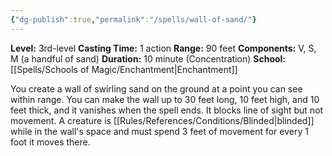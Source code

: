 ```yaml
---
{"dg-publish":true,"permalink":"/spells/wall-of-sand/"}
---
```


**Level:** 3rd-level
**Casting Time:** 1 action
**Range:** 90 feet
**Components:** V, S, M (a handful of sand)
**Duration:** 10 minute (Concentration)
**School:** [[Spells/Schools of Magic/Enchantment\|Enchantment]]

You create a wall of swirling sand on the ground at a point you can see within range. You can make the wall up to 30 feet long, 10 feet high, and 10 feet thick, and it vanishes when the spell ends. It blocks line of sight but not movement. A creature is [[Rules/References/Conditions/Blinded\|blinded]] while in the wall's space and must spend 3 feet of movement for every 1 foot it moves there.
